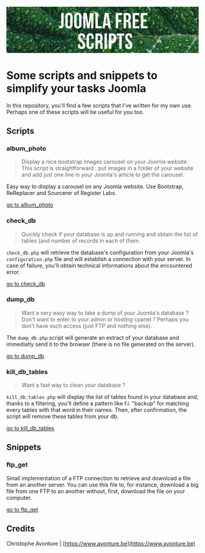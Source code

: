 ![Banner](images/banner.jpg)

# Some scripts and snippets to simplify your tasks Joomla

In this repository, you'll find a few scripts that I've written for my own use. Perhaps one of these scripts will be useful for you too.

## Scripts

### album_photo

> Display a nice bootstrap images carousel on your Joomla website. This script is straightforward : put images in a folder of your website and add just one line in your Joomla's article to get the carousel.

Easy way to display a carousel on any Joomla website. Use Bootstrap, ReReplacer and Sourcerer of Register Labs.

[go to album_photo](https://github.com/cavo789/joomla_free/tree/master/src/album_photo)

### check_db

> Quickly check if your database is up and running and obtain the list of tables (and number of records in each of them.

`check_db.php` will retrieve the database's configuration from your Joomla's `configuration.php` file and will establish a connection with your server. In case of failure, you'll obtain technical informations about the encountered error.

[go to check_db](https://github.com/cavo789/joomla_free/tree/master/src/check_db)

### dump_db

> Want a very easy way to take a dump of your Joomla's database ? Don't want to enter to your admin or hosting cpanel ? Perhaps you don't have such access (just FTP and nothing else).

The `dump_db.php` script will generate an extract of your database and immediatly send it to the browser (there is no file generated on the server).

[go to dump_db](https://github.com/cavo789/joomla_free/tree/master/src/dump_db)

### kill_db_tables

> Want a fast way to clean your database ?

`kill_db_tables.php` will display the list of tables found in your database and, thanks to a filtering, you'll define a pattern like f.i. "backup" for matching every tables with that word in their names. Then, after confirmation, the script will remove these tables from your db.

[go to kill_db_tables](https://github.com/cavo789/joomla_free/tree/master/src/kill_db_tables)

## Snippets

### ftp_get

Small implementation of a FTP connection to retrieve and download a file from an another server. You can use this file to, for instance, download a big file from one FTP to an another without, first, download the file on your computer.

[go to ftp_get](https://github.com/cavo789/joomla_free/tree/master/src/ftp_get)

## Credits

Christophe Avonture | [https://www.avonture.be](https://www.avonture.be)
